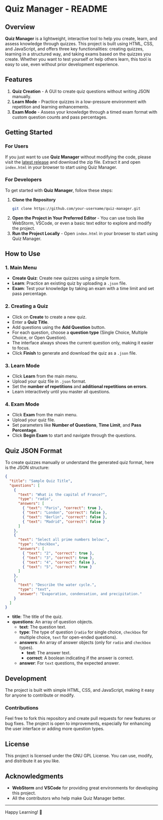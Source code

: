 # Quiz Manager - README

## Overview

**Quiz Manager** is a lightweight, interactive tool to help you create, learn, and assess knowledge through quizzes. This project is built using HTML, CSS, and JavaScript, and offers three key functionalities: creating quizzes, learning in a structured way, and taking exams based on the quizzes you create. Whether you want to test yourself or help others learn, this tool is easy to use, even without prior development experience.

## Features

1. **Quiz Creation** - A GUI to create quiz questions without writing JSON manually.
2. **Learn Mode** - Practice quizzes in a low-pressure environment with repetition and learning enhancements.
3. **Exam Mode** - Assess your knowledge through a timed exam format with custom question counts and pass percentages.

## Getting Started

### For Users
If you just want to use **Quiz Manager** without modifying the code, please visit the [latest release](https://github.com/thejeziera/quiz-manager/releases) and download the zip file. Extract it and open `index.html` in your browser to start using Quiz Manager.

### For Developers
To get started with **Quiz Manager**, follow these steps:

1. **Clone the Repository**
   ```sh
   git clone https://github.com/your-username/quiz-manager.git
   ```
2. **Open the Project in Your Preferred Editor** - You can use tools like WebStorm, VSCode, or even a basic text editor to explore and modify the project.
3. **Run the Project Locally** - Open `index.html` in your browser to start using Quiz Manager.

## How to Use

### 1. Main Menu

- **Create Quiz**: Create new quizzes using a simple form.
- **Learn**: Practice an existing quiz by uploading a `.json` file.
- **Exam**: Test your knowledge by taking an exam with a time limit and set pass percentage.

### 2. Creating a Quiz

- Click on **Create** to create a new quiz.
- Enter a **Quiz Title**.
- Add questions using the **Add Question** button.
- For each question, choose a **question type** (Single Choice, Multiple Choice, or Open Question).
- The interface always shows the current question only, making it easier to focus.
- Click **Finish** to generate and download the quiz as a `.json` file.

### 3. Learn Mode

- Click **Learn** from the main menu.
- Upload your quiz file in `.json` format.
- Set the **number of repetitions** and **additional repetitions on errors**.
- Learn interactively until you master all questions.

### 4. Exam Mode

- Click **Exam** from the main menu.
- Upload your quiz file.
- Set parameters like **Number of Questions**, **Time Limit**, and **Pass Percentage**.
- Click **Begin Exam** to start and navigate through the questions.

## Quiz JSON Format

To create quizzes manually or understand the generated quiz format, here is the JSON structure:

```json
{
  "title": "Sample Quiz Title",
  "questions": [
    {
      "text": "What is the capital of France?",
      "type": "radio",
      "answers": [
        { "text": "Paris", "correct": true },
        { "text": "London", "correct": false },
        { "text": "Berlin", "correct": false },
        { "text": "Madrid", "correct": false }
      ]
    },
    {
      "text": "Select all prime numbers below:",
      "type": "checkbox",
      "answers": [
        { "text": "2", "correct": true },
        { "text": "3", "correct": true },
        { "text": "4", "correct": false },
        { "text": "5", "correct": true }
      ]
    },
    {
      "text": "Describe the water cycle.",
      "type": "text",
      "answer": "Evaporation, condensation, and precipitation."
    }
  ]
}
```

- **title**: The title of the quiz.
- **questions**: An array of question objects.
    - **text**: The question text.
    - **type**: The type of question (`radio` for single choice, `checkbox` for multiple choice, `text` for open-ended questions).
    - **answers**: An array of answer objects (only for `radio` and `checkbox` types).
        - **text**: The answer text.
        - **correct**: A boolean indicating if the answer is correct.
    - **answer**: For `text` questions, the expected answer.

## Development

The project is built with simple HTML, CSS, and JavaScript, making it easy for anyone to contribute or modify.

### Contributions

Feel free to fork this repository and create pull requests for new features or bug fixes. The project is open to improvements, especially for enhancing the user interface or adding more question types.

## License

This project is licensed under the GNU GPL License. You can use, modify, and distribute it as you like.

## Acknowledgments

- **WebStorm** and **VSCode** for providing great environments for developing this project.
- All the contributors who help make Quiz Manager better.

---

Happy Learning! 🎉

